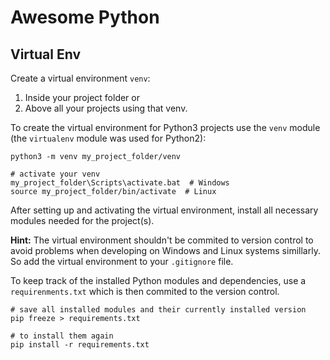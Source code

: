# Awesome Python

## Virtual Env

Create a virtual environment `venv`:

1. Inside your project folder or
2. Above all your projects using that venv.

To create the virtual environment for Python3 projects use the `venv` module 
(the `virtualenv` module was used for Python2):

```
python3 -m venv my_project_folder/venv

# activate your venv
my_project_folder\Scripts\activate.bat  # Windows
source my_project_folder/bin/activate  # Linux
```

After setting up and activating the virtual environment, 
install all necessary modules needed for the project(s).

**Hint:** 
The virtual environment shouldn't be commited to version control 
to avoid problems when developing on Windows and Linux systems simillarly.
So add the virtual environment to your `.gitignore` file.

To keep track of the installed Python modules and dependencies,
use a `requirenments.txt` which is then commited to the version control.

```
# save all installed modules and their currently installed version
pip freeze > requirements.txt

# to install them again
pip install -r requirements.txt
```


